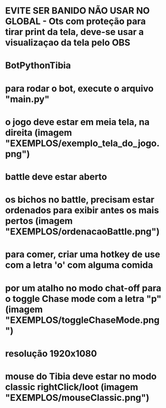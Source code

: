 # EVITE SER BANIDO NÃO USAR NO GLOBAL - Ots com proteção para tirar print da tela, deve-se usar a visualizaçao da tela pelo OBS

# BotPythonTibia

# para rodar o bot, execute o arquivo "main.py"

# o jogo deve estar em meia tela, na direita (imagem "EXEMPLOS/exemplo_tela_do_jogo.png")

# battle deve estar aberto
# os bichos no battle, precisam estar ordenados para exibir antes os mais pertos (imagem "EXEMPLOS/ordenacaoBattle.png")

# para comer, criar uma hotkey de use com a letra 'o' com alguma comida

# por um atalho no modo chat-off para o toggle Chase mode com a letra "p" (imagem "EXEMPLOS/toggleChaseMode.png")

# resolução 1920x1080

# mouse do Tibia deve estar no modo  classic rightClick/loot (imagem "EXEMPLOS/mouseClassic.png")
